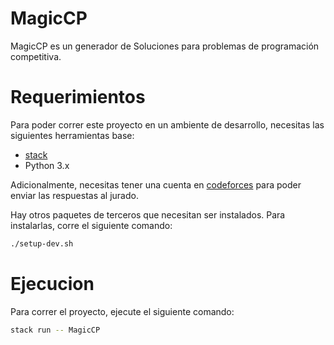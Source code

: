 # MagicCP

MagicCP es un generador de Soluciones para problemas de programación competitiva.

# Requerimientos

Para poder correr este proyecto en un ambiente de desarrollo, necesitas las
siguientes herramientas base:

* [stack](https://docs.haskellstack.org/en/stable/README/)
* Python 3.x

Adicionalmente, necesitas tener una cuenta en [codeforces](https://codeforces.com/)
para poder enviar las respuestas al jurado.

Hay otros paquetes de terceros que necesitan ser instalados. Para instalarlas,
corre el siguiente comando:

```bash
./setup-dev.sh
```

# Ejecucion

Para correr el proyecto, ejecute el siguiente comando:

```bash
stack run -- MagicCP
```
